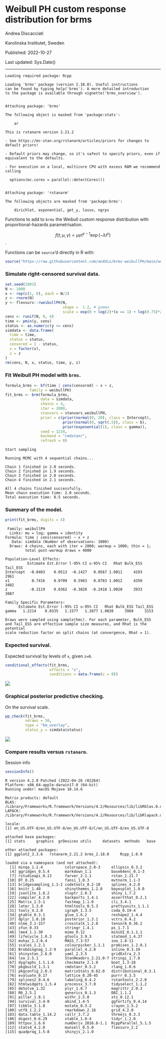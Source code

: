 Weibull PH custom response distribution for brms
================

Andrea Discacciati

Karolinska Institutet, Sweden

Published: 2022-10-27

Last updated: Sys.Date()

------------------------------------------------------------------------

    Loading required package: Rcpp

    Loading 'brms' package (version 2.18.0). Useful instructions
    can be found by typing help('brms'). A more detailed introduction
    to the package is available through vignette('brms_overview').


    Attaching package: 'brms'

    The following object is masked from 'package:stats':

        ar

    This is rstanarm version 2.21.2

    - See https://mc-stan.org/rstanarm/articles/priors for changes to default priors!

    - Default priors may change, so it's safest to specify priors, even if equivalent to the defaults.

    - For execution on a local, multicore CPU with excess RAM we recommend calling

      options(mc.cores = parallel::detectCores())


    Attaching package: 'rstanarm'

    The following objects are masked from 'package:brms':

        dirichlet, exponential, get_y, lasso, ngrps

Functions to add to `brms` the Weibull custom response distribution with
proportional-hazards parametrisation.

$$f(t; \mu, \gamma) = \mu  \gamma t^{\gamma-1} \exp(-\lambda t^{\gamma})$$.

Functions can be `source`’d directly in R with:

``` r
source("https://raw.githubusercontent.com/anddis/brms-weibullPH/main/weibullPH_funs.R")
```

### Simulate right-censored survival data.

``` r
set.seed(1901)
N <- 1000
x <- rep(c(1, 0), each = N/2)
z <- rnorm(N)
y <- flexsurv::rweibullPH(N, 
                          shape =  1.2, # gamma
                          scale = exp(0 + log(2)*(x == 1) + log(0.75)*z)) # mu
cens <- runif(N, 0, 4)
time <- pmin(y, cens)
status <- as.numeric(y <= cens)
simdata <- data.frame(
  time = time,
  status = status,
  censored = 1 - status,
  x = factor(x),
  z = z
)
rm(cens, N, x, status, time, y, z)
```

### Fit Weibull PH model with `brms`.

``` r
formula_brms <- bf(time | cens(censored) ~ x + z,
           family = weibullPH)
fit_brms <- brm(formula_brms, 
                data = simdata,
                chains = 4,
                iter = 2000,
                stanvars = stanvars_weibullPH,
                prior = c(prior(normal(0, 20), class = Intercept),
                          prior(normal(0, sqrt(.5)), class = b),
                          prior(exponential(1), class = gamma)),
                seed = 1234,
                backend = "cmdstanr",
                refresh = 0)
```

    Start sampling

    Running MCMC with 4 sequential chains...

    Chain 1 finished in 2.0 seconds.
    Chain 2 finished in 1.9 seconds.
    Chain 3 finished in 2.0 seconds.
    Chain 4 finished in 2.1 seconds.

    All 4 chains finished successfully.
    Mean chain execution time: 2.0 seconds.
    Total execution time: 8.5 seconds.

### Summary of the model.

``` r
print(fit_brms, digits = 4)
```

     Family: weibullPH 
      Links: mu = log; gamma = identity 
    Formula: time | cens(censored) ~ x + z 
       Data: simdata (Number of observations: 1000) 
      Draws: 4 chains, each with iter = 2000; warmup = 1000; thin = 1;
             total post-warmup draws = 4000

    Population-Level Effects: 
              Estimate Est.Error l-95% CI u-95% CI   Rhat Bulk_ESS Tail_ESS
    Intercept  -0.0403    0.0513  -0.1427   0.0567 1.0011     4193     2961
    x1          0.7416    0.0709   0.5983   0.8783 1.0012     4350     3402
    z          -0.3119    0.0362  -0.3828  -0.2418 1.0020     3933     3087

    Family Specific Parameters: 
          Estimate Est.Error l-95% CI u-95% CI   Rhat Bulk_ESS Tail_ESS
    gamma   1.2214    0.0335   1.1577   1.2877 1.0020     3969     3153

    Draws were sampled using sample(hmc). For each parameter, Bulk_ESS
    and Tail_ESS are effective sample size measures, and Rhat is the potential
    scale reduction factor on split chains (at convergence, Rhat = 1).

### Expected survival.

Expected survival by levels of `x`, given `z=0`.

``` r
conditional_effects(fit_brms,
                    effects = "x",
                    conditions = data.frame(z = 0))
```

![](README_files/figure-commonmark/unnamed-chunk-7-1.png)

### Graphical posterior predictive checking.

On the survival scale.

``` r
pp_check(fit_brms, 
         ndraws = 50, 
         type = "km_overlay", 
         status_y = simdata$status)
```

![](README_files/figure-commonmark/unnamed-chunk-8-1.png)

### Compare results versus `rstanarm`.

Session info

``` r
sessionInfo()
```

    R version 4.2.0 Patched (2022-04-26 r82264)
    Platform: x86_64-apple-darwin17.0 (64-bit)
    Running under: macOS Mojave 10.14.6

    Matrix products: default
    BLAS:   /Library/Frameworks/R.framework/Versions/4.2/Resources/lib/libRblas.0.dylib
    LAPACK: /Library/Frameworks/R.framework/Versions/4.2/Resources/lib/libRlapack.dylib

    locale:
    [1] en_US.UTF-8/en_US.UTF-8/en_US.UTF-8/C/en_US.UTF-8/en_US.UTF-8

    attached base packages:
    [1] stats     graphics  grDevices utils     datasets  methods   base     

    other attached packages:
    [1] ggplot2_3.3.6   rstanarm_2.21.2 brms_2.18.0     Rcpp_1.0.9     

    loaded via a namespace (and not attached):
      [1] minqa_1.2.4          colorspace_2.0-3     ellipsis_0.3.2      
      [4] ggridges_0.5.4       markdown_1.1         base64enc_0.1-3     
      [7] rstudioapi_0.13      farver_2.1.1         rstan_2.21.7        
     [10] DT_0.25              fansi_1.0.3          mvtnorm_1.1-3       
     [13] bridgesampling_1.1-2 codetools_0.2-18     splines_4.2.0       
     [16] knitr_1.40           shinythemes_1.2.0    bayesplot_1.9.0     
     [19] jsonlite_1.8.2       nloptr_2.0.3         shiny_1.7.2         
     [22] compiler_4.2.0       backports_1.4.1      assertthat_0.2.1    
     [25] Matrix_1.5-1         fastmap_1.1.0        cli_3.4.1           
     [28] later_1.3.0          htmltools_0.5.3      prettyunits_1.1.1   
     [31] tools_4.2.0          igraph_1.3.5         coda_0.19-4         
     [34] gtable_0.3.1         glue_1.6.2           reshape2_1.4.4      
     [37] dplyr_1.0.10         posterior_1.3.1      vctrs_0.4.2         
     [40] nlme_3.1-157         crosstalk_1.2.0      tensorA_0.36.2      
     [43] xfun_0.33            stringr_1.4.1        ps_1.7.1            
     [46] lme4_1.1-30          mime_0.12            miniUI_0.1.1.1      
     [49] lifecycle_1.0.3      gtools_3.9.3         statmod_1.4.37      
     [52] muhaz_1.2.6.4        MASS_7.3-57          zoo_1.8-11          
     [55] scales_1.2.1         colourpicker_1.1.1   promises_1.2.0.1    
     [58] Brobdingnag_1.2-9    parallel_4.2.0       inline_0.3.19       
     [61] shinystan_2.6.0      yaml_2.3.5           gridExtra_2.3       
     [64] loo_2.5.1            StanHeaders_2.21.0-7 stringi_1.7.8       
     [67] dygraphs_1.1.1.6     checkmate_2.1.0      boot_1.3-28         
     [70] pkgbuild_1.3.1       cmdstanr_0.5.2       rlang_1.0.6         
     [73] pkgconfig_2.0.3      matrixStats_0.62.0   distributional_0.3.1
     [76] evaluate_0.17        lattice_0.20-45      purrr_0.3.5         
     [79] splines2_0.4.6       labeling_0.4.2       rstantools_2.2.0    
     [82] htmlwidgets_1.5.4    processx_3.7.0       tidyselect_1.1.2    
     [85] deSolve_1.32         plyr_1.8.7           magrittr_2.0.3      
     [88] R6_2.5.1             generics_0.1.3       DBI_1.1.2           
     [91] pillar_1.8.1         withr_2.5.0          xts_0.12.1          
     [94] survival_3.4-0       abind_1.4-5          ggfortify_0.4.14    
     [97] tibble_3.1.8         mstate_0.3.2         crayon_1.5.2        
    [100] utf8_1.2.2           rmarkdown_2.16       grid_4.2.0          
    [103] data.table_1.14.2    callr_3.7.2          threejs_0.3.3       
    [106] digest_0.6.29        xtable_1.8-4         tidyr_1.2.0         
    [109] httpuv_1.6.6         numDeriv_2016.8-1.1  RcppParallel_5.1.5  
    [112] stats4_4.2.0         munsell_0.5.0        flexsurv_2.2        
    [115] quadprog_1.5-8       shinyjs_2.1.0       
